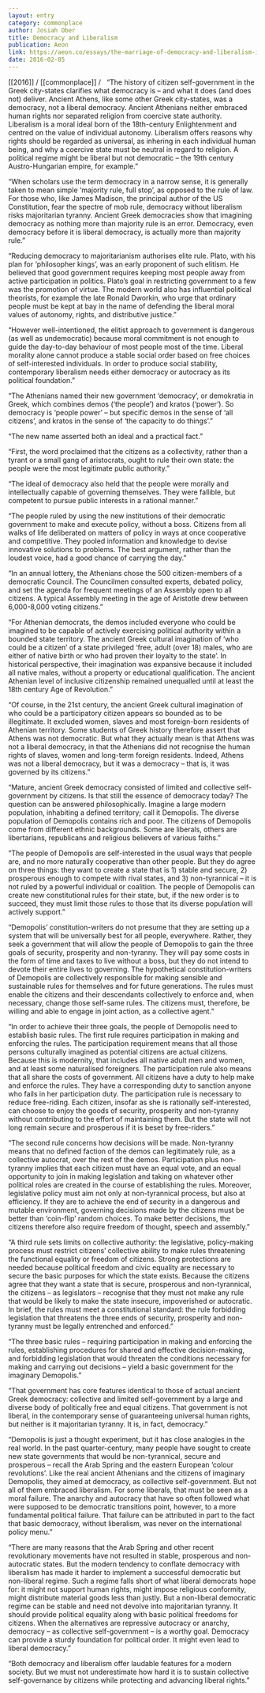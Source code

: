```yaml
---
layout: entry
category: commonplace
author: Josiah Ober
title: Democracy and Liberalism
publication: Aeon
link: https://aeon.co/essays/the-marriage-of-democracy-and-liberalism-is-not-inevitable
date: 2016-02-05
---
```


[[2016]] / [[commonplace]] / 
 
“The history of citizen self-government in the Greek city-states clarifies what democracy is – and what it does (and does not) deliver. Ancient Athens, like some other Greek city-states, was a democracy, not a liberal democracy. Ancient Athenians neither embraced human rights nor separated religion from coercive state authority. Liberalism is a moral ideal born of the 18th-century Enlightenment and centred on the value of individual autonomy. Liberalism offers reasons why rights should be regarded as universal, as inhering in each individual human being, and why a coercive state must be neutral in regard to religion. A political regime might be liberal but not democratic – the 19th century Austro-Hungarian empire, for example.”


“When scholars use the term democracy in a narrow sense, it is generally taken to mean simple ‘majority rule, full stop’, as opposed to the rule of law. For those who, like James Madison, the principal author of the US Constitution, fear the spectre of mob rule, democracy without liberalism risks majoritarian tyranny. Ancient Greek democracies show that imagining democracy as nothing more than majority rule is an error. Democracy, even democracy before it is liberal democracy, is actually more than majority rule.”


“Reducing democracy to majoritarianism authorises elite rule. Plato, with his plan for ‘philosopher kings’, was an early proponent of such elitism. He believed that good government requires keeping most people away from active participation in politics. Plato’s goal in restricting government to a few was the promotion of virtue. The modern world also has influential political theorists, for example the late Ronald Dworkin, who urge that ordinary people must be kept at bay in the name of defending the liberal moral values of autonomy, rights, and distributive justice.”


“However well-intentioned, the elitist approach to government is dangerous (as well as undemocratic) because moral commitment is not enough to guide the day-to-day behaviour of most people most of the time. Liberal morality alone cannot produce a stable social order based on free choices of self-interested individuals. In order to produce social stability, contemporary liberalism needs either democracy or autocracy as its political foundation.”


“The Athenians named their new government ‘democracy’, or demokratia in Greek, which combines demos (‘the people’) and kratos (‘power’). So democracy is ‘people power’ – but specific demos in the sense of ‘all citizens’, and kratos in the sense of ‘the capacity to do things’.”


“The new name asserted both an ideal and a practical fact.”


“First, the word proclaimed that the citizens as a collectivity, rather than a tyrant or a small gang of aristocrats, ought to rule their own state: the people were the most legitimate public authority.”


“The ideal of democracy also held that the people were morally and intellectually capable of governing themselves. They were fallible, but competent to pursue public interests in a rational manner.”


“The people ruled by using the new institutions of their democratic government to make and execute policy, without a boss. Citizens from all walks of life deliberated on matters of policy in ways at once cooperative and competitive. They pooled information and knowledge to devise innovative solutions to problems. The best argument, rather than the loudest voice, had a good chance of carrying the day.”


“In an annual lottery, the Athenians chose the 500 citizen-members of a democratic Council. The Councilmen consulted experts, debated policy, and set the agenda for frequent meetings of an Assembly open to all citizens. A typical Assembly meeting in the age of Aristotle drew between 6,000-8,000 voting citizens.”


“For Athenian democrats, the demos included everyone who could be imagined to be capable of actively exercising political authority within a bounded state territory. The ancient Greek cultural imagination of ‘who could be a citizen’ of a state privileged ‘free, adult (over 18) males, who are either of native birth or who had proven their loyalty to the state’. In historical perspective, their imagination was expansive because it included all native males, without a property or educational qualification. The ancient Athenian level of inclusive citizenship remained unequalled until at least the 18th century Age of Revolution.”


“Of course, in the 21st century, the ancient Greek cultural imagination of who could be a participatory citizen appears so bounded as to be illegitimate. It excluded women, slaves and most foreign-born residents of Athenian territory. Some students of Greek history therefore assert that Athens was not democratic. But what they actually mean is that Athens was not a liberal democracy, in that the Athenians did not recognise the human rights of slaves, women and long-term foreign residents. Indeed, Athens was not a liberal democracy, but it was a democracy – that is, it was governed by its citizens.”


“Mature, ancient Greek democracy consisted of limited and collective self-government by citizens. Is that still the essence of democracy today? The question can be answered philosophically. Imagine a large modern population, inhabiting a defined territory; call it Demopolis. The diverse population of Demopolis contains rich and poor. The citizens of Demopolis come from different ethnic backgrounds. Some are liberals, others are libertarians, republicans and religious believers of various faiths.”


“The people of Demopolis are self-interested in the usual ways that people are, and no more naturally cooperative than other people. But they do agree on three things: they want to create a state that is 1) stable and secure, 2) prosperous enough to compete with rival states, and 3) non-tyrannical – it is not ruled by a powerful individual or coalition. The people of Demopolis can create new constitutional rules for their state, but, if the new order is to succeed, they must limit those rules to those that its diverse population will actively support.”


“Demopolis’ constitution-writers do not presume that they are setting up a system that will be universally best for all people, everywhere. Rather, they seek a government that will allow the people of Demopolis to gain the three goals of security, prosperity and non-tyranny. They will pay some costs in the form of time and taxes to live without a boss, but they do not intend to devote their entire lives to governing. The hypothetical constitution-writers of Demopolis are collectively responsible for making sensible and sustainable rules for themselves and for future generations. The rules must enable the citizens and their descendants collectively to enforce and, when necessary, change those self-same rules. The citizens must, therefore, be willing and able to engage in joint action, as a collective agent.”


“In order to achieve their three goals, the people of Demopolis need to establish basic rules. The first rule requires participation in making and enforcing the rules. The participation requirement means that all those persons culturally imagined as potential citizens are actual citizens. Because this is modernity, that includes all native adult men and women, and at least some naturalised foreigners. The participation rule also means that all share the costs of government. All citizens have a duty to help make and enforce the rules. They have a corresponding duty to sanction anyone who fails in her participation duty. The participation rule is necessary to reduce free-riding. Each citizen, insofar as she is rationally self-interested, can choose to enjoy the goods of security, prosperity and non-tyranny without contributing to the effort of maintaining them. But the state will not long remain secure and prosperous if it is beset by free-riders.”


“The second rule concerns how decisions will be made. Non-tyranny means that no defined faction of the demos can legitimately rule, as a collective autocrat, over the rest of the demos. Participation plus non-tyranny implies that each citizen must have an equal vote, and an equal opportunity to join in making legislation and taking on whatever other political roles are created in the course of establishing the rules. Moreover, legislative policy must aim not only at non-tyrannical process, but also at efficiency. If they are to achieve the end of security in a dangerous and mutable environment, governing decisions made by the citizens must be better than ‘coin-flip’ random choices. To make better decisions, the citizens therefore also require freedom of thought, speech and assembly.”


“A third rule sets limits on collective authority: the legislative, policy-making process must restrict citizens’ collective ability to make rules threatening the functional equality or freedom of citizens. Strong protections are needed because political freedom and civic equality are necessary to secure the basic purposes for which the state exists. Because the citizens agree that they want a state that is secure, prosperous and non-tyrannical, the citizens – as legislators – recognise that they must not make any rule that would be likely to make the state insecure, impoverished or autocratic. In brief, the rules must meet a constitutional standard: the rule forbidding legislation that threatens the three ends of security, prosperity and non-tyranny must be legally entrenched and enforced.”


“The three basic rules – requiring participation in making and enforcing the rules, establishing procedures for shared and effective decision-making, and forbidding legislation that would threaten the conditions necessary for making and carrying out decisions – yield a basic government for the imaginary Demopolis.”


“That government has core features identical to those of actual ancient Greek democracy: collective and limited self-government by a large and diverse body of politically free and equal citizens. That government is not liberal, in the contemporary sense of guaranteeing universal human rights, but neither is it majoritarian tyranny. It is, in fact, democracy.”


“Demopolis is just a thought experiment, but it has close analogies in the real world. In the past quarter-century, many people have sought to create new state governments that would be non-tyrannical, secure and prosperous ­– recall the Arab Spring and the eastern European ‘colour revolutions’. Like the real ancient Athenians and the citizens of imaginary Demopolis, they aimed at democracy, as collective self-government. But not all of them embraced liberalism. For some liberals, that must be seen as a moral failure. The anarchy and autocracy that have so often followed what were supposed to be democratic transitions point, however, to a more fundamental political failure. That failure can be attributed in part to the fact that basic democracy, without liberalism, was never on the international policy menu.”


“There are many reasons that the Arab Spring and other recent revolutionary movements have not resulted in stable, prosperous and non-autocratic states. But the modern tendency to conflate democracy with liberalism has made it harder to implement a successful democratic but non-liberal regime. Such a regime falls short of what liberal democrats hope for: it might not support human rights, might impose religious conformity, might distribute material goods less than justly. But a non-liberal democratic regime can be stable and need not devolve into majoritarian tyranny. It should provide political equality along with basic political freedoms for citizens. When the alternatives are repressive autocracy or anarchy, democracy – as collective self-government – is a worthy goal. Democracy can provide a sturdy foundation for political order. It might even lead to liberal democracy.”


“Both democracy and liberalism offer laudable features for a modern society. But we must not underestimate how hard it is to sustain collective self-governance by citizens while protecting and advancing liberal rights.”

